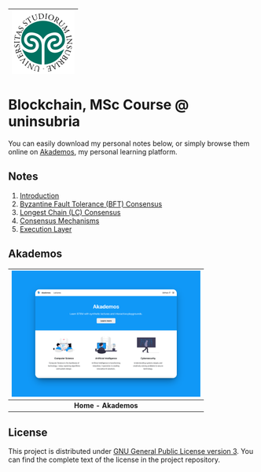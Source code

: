 | <img src="docs/uninsubria.svg" width="128"> |
| - |

# Blockchain, MSc Course @ uninsubria

You can easily download my personal notes below, or simply browse them online on [Akademos](https://www.robertovicario.com/Akademos/docs/category/blockchain), my personal learning platform.

## Notes

1. [Introduction](https://raw.githubusercontent.com/robertovicario/uninsubria-Blockchain/main/dist/1_Introduction.pdf)
2. [Byzantine Fault Tolerance (BFT) Consensus](https://raw.githubusercontent.com/robertovicario/uninsubria-Blockchain/main/dist/2_BFT.pdf)
3. [Longest Chain (LC) Consensus](https://raw.githubusercontent.com/robertovicario/uninsubria-Blockchain/main/dist/3_LC.pdf)
4. [Consensus Mechanisms](https://raw.githubusercontent.com/robertovicario/uninsubria-Blockchain/main/dist/4_Consensus_Mechanisms.pdf)
5. [Execution Layer](https://raw.githubusercontent.com/robertovicario/uninsubria-Blockchain/main/dist/5_Execution_Layer.pdf)

## Akademos

| <a href="https://www.robertovicario.com/Akademos/docs/category/blockchain"><img src="https://raw.githubusercontent.com/robertovicario/Akademos/main/docs/cover.png" alt="UI" width="384"></a> |
| :-: |
| **Home - Akademos** |

## License

This project is distributed under [GNU General Public License version 3](https://opensource.org/license/gpl-3-0). You can find the complete text of the license in the project repository.

